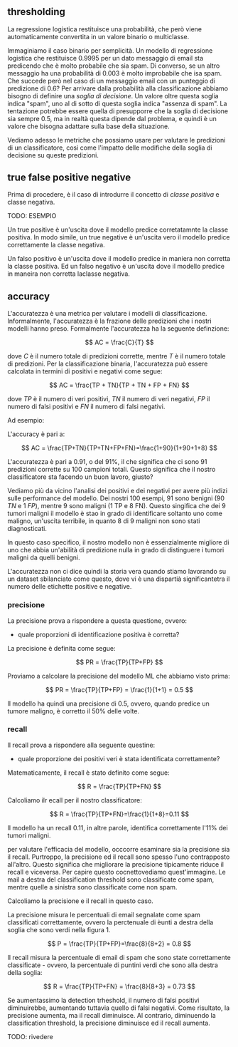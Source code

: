 # 

## thresholding

La regressione logistica restituisce una probabilità, che però viene automaticamente convertita in un valore binario o multiclasse.

Immaginiamo il caso binario per semplicità. Un modello di regressione logistica che restituisce 0.9995 per un dato messaggio di email sta predicendo che è molto probabile che sia spam. Di converso, se un altro messaggio ha una probabilità di 0.003 è molto improbabile che isa spam. Che succede però nel caso di un messaggio email con un punteggio di predizione di 0.6? Per arrivare dalla probabilità alla classificazione abbiamo bisogno di definire una *soglia di decisione*. Un valore oltre questa soglia indica "spam", uno al di sotto di questa soglia indica "assenza di spam". La tentazione potrebbe essere quella di presupporre che la soglia di decisione sia sempre 0.5, ma in realtà questa dipende dal problema, e quindi è un valore che bisogna adattare sulla base della situazione.

Vediamo adesso le metriche che possiamo usare per valutare le predizioni di un classificatore, così come l'impatto delle modifiche della soglia di decisione su queste predizioni.

## true false positive negative

Prima di procedere, è il caso di introdurre il concetto di *classe positiva* e classe negativa.

TODO: ESEMPIO

Un true positive è un'uscita dove il modello predice corretatamnte la classe positiva. In modo simile, un true negative è un'uscita vero il modello predice correttamente la classe negativa.

Un falso positivo è un'uscita dove il modello predice in maniera non corretta la classe positiva. Ed un falso negativo è un'uscita dove il modello predice in maneira non corretta laclasse negativa.

## accuracy

L'accuratezza è una metrica per valutare i modelli di classificazione. Informalmente, l'accuratezza è la frazione delle predizioni che i nostri modelli hanno preso. Formalmente l'accuratezza ha la seguente definzione:

$$
AC = \frac{C}{T}
$$

dove $C$ è il numero totale di predizioni corrette, mentre $T$ è il numero totale di predizioni. Per la classificazione binaria, l'accuratezza può essere calcolata in termini di positivi e negativi come segue:

$$
AC = \frac{TP + TN}{TP + TN + FP + FN}
$$

dove $TP$ è il numero di veri positivi, $TN$ il numero di veri negativi, $FP$ il numero di falsi positivi e $FN$ il numero di falsi negativi.

Ad esempio:



L'accuracy è pari a:

$$
AC = \frac{TP+TN}{TP+TN+FP+FN}=\frac{1+90}{1+90+1+8}
$$

L'accuratezza è pari a $0.91$, o del $91\%$, il che significa che ci sono $91$ predizioni corrette su $100$ campioni totali. Questo significa che il nostro classificatore sta facendo un buon lavoro, giusto?

Vediamo più da vicino l'analisi dei positivi e dei negativi per avere più indizi sulle performance del modello. Dei nostri $100$ esempi, $91$ sono benigni (90 $TN$ e 1 $FP$), mentre $9$ sono maligni (1 TP e 8 FN). Questo singifica che dei 9 tumori maligni il modello è stao in grado di identificare soltanto uno come maligno, un'uscita terribile, in quanto 8 di 9 maligni non sono stati diagnosticati.

In questo caso specifico, il nostro modello non è essenzialmente migliore di uno che abbia un'abilità di predizione nulla in grado di distinguere i tumori maligni da quelli benigni.

L'accuratezza non ci dice quindi la storia vera quando stiamo lavorando su un dataset sbilanciato come questo, dove vi è una dispartià significantetra il numero delle etichette positive e negative.

### precisione

La precisione prova a rispondere a questa questione, ovvero:

* quale proporzioni di identificazione positiva è corretta?

La precisione è definita come segue:

$$
PR = \frac{TP}{TP+FP}
$$

Proviamo a calcolare la precisione del modello ML che abbiamo visto prima:


$$
PR = \frac{TP}{TP+FP} = \frac{1}{1+1} = 0.5
$$

Il modello ha quindi una precisione di $0.5$, ovvero, quando predice un tumore maligno, è corretto il $50\%$ delle volte.

### recall

Il recall prova a rispondere alla seguente questine:

* quale proporzione dei positivi veri è stata identificata correttamente?

Matematicamente, il recall è stato definito come segue:

$$
R = \frac{TP}{TP+FN}
$$

Calcoliamo ilr ecall per il nostro classificatore:

$$
R = \frac{TP}{TP+FN}=\frac{1}{1+8}=0.11
$$

Il modello ha un recall $0.11$, in altre parole, identifica correttamente l'$11\%$ dei tumori maligni.

per valutare l'efficacia del modello, occcorre esaminare sia la precisione sia il recall. Purtroppo, la precisione ed il recall sono spesso l'uno contrapposto all'altro. Questo significa che migliorare la precisione tipicamente riduce il recall e viceversa. Per capire questo cocnettovediamo quest'immagine. Le mail a destra del classification threshold sono classificate come spam, mentre quelle a sinistra sono classificate come non spam.

Calcoliamo la precisione e il recall in questo caso.

La precisione misura le percentuali di email segnalate come spam classificati correttamente, ovvero la perctenuale di èunti a destra della soglia che sono verdi nella figura 1.

$$
P = \frac{TP}{TP+FP}=\frac{8}{8+2} = 0.8
$$

Il recall misura la percentuale di email di spam che sono state correttamente classificate - ovvero, la percentuale di puntini verdi che sono alla destra della soglia:

$$
R = \frac{TP}{TP+FN} = \frac{8}{8+3} = 0.73
$$

Se aumentassimo la detection trheshold, il numero di falsi positivi diminuirebbe, aumentando tuttavia quello di falsi negativi. Come risultato, la precisione aumenta, ma il recall diminuisce. Al contrario, diminuendo la classification threshold, la precisione diminuisce ed il recall aumenta.

TODO: rivedere 
